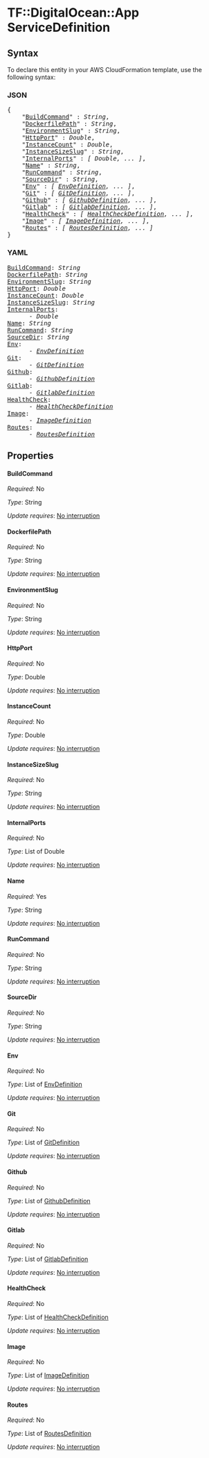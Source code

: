 # TF::DigitalOcean::App ServiceDefinition

## Syntax

To declare this entity in your AWS CloudFormation template, use the following syntax:

### JSON

<pre>
{
    "<a href="#buildcommand" title="BuildCommand">BuildCommand</a>" : <i>String</i>,
    "<a href="#dockerfilepath" title="DockerfilePath">DockerfilePath</a>" : <i>String</i>,
    "<a href="#environmentslug" title="EnvironmentSlug">EnvironmentSlug</a>" : <i>String</i>,
    "<a href="#httpport" title="HttpPort">HttpPort</a>" : <i>Double</i>,
    "<a href="#instancecount" title="InstanceCount">InstanceCount</a>" : <i>Double</i>,
    "<a href="#instancesizeslug" title="InstanceSizeSlug">InstanceSizeSlug</a>" : <i>String</i>,
    "<a href="#internalports" title="InternalPorts">InternalPorts</a>" : <i>[ Double, ... ]</i>,
    "<a href="#name" title="Name">Name</a>" : <i>String</i>,
    "<a href="#runcommand" title="RunCommand">RunCommand</a>" : <i>String</i>,
    "<a href="#sourcedir" title="SourceDir">SourceDir</a>" : <i>String</i>,
    "<a href="#env" title="Env">Env</a>" : <i>[ <a href="envdefinition.md">EnvDefinition</a>, ... ]</i>,
    "<a href="#git" title="Git">Git</a>" : <i>[ <a href="gitdefinition.md">GitDefinition</a>, ... ]</i>,
    "<a href="#github" title="Github">Github</a>" : <i>[ <a href="githubdefinition.md">GithubDefinition</a>, ... ]</i>,
    "<a href="#gitlab" title="Gitlab">Gitlab</a>" : <i>[ <a href="gitlabdefinition.md">GitlabDefinition</a>, ... ]</i>,
    "<a href="#healthcheck" title="HealthCheck">HealthCheck</a>" : <i>[ <a href="healthcheckdefinition.md">HealthCheckDefinition</a>, ... ]</i>,
    "<a href="#image" title="Image">Image</a>" : <i>[ <a href="imagedefinition.md">ImageDefinition</a>, ... ]</i>,
    "<a href="#routes" title="Routes">Routes</a>" : <i>[ <a href="routesdefinition.md">RoutesDefinition</a>, ... ]</i>
}
</pre>

### YAML

<pre>
<a href="#buildcommand" title="BuildCommand">BuildCommand</a>: <i>String</i>
<a href="#dockerfilepath" title="DockerfilePath">DockerfilePath</a>: <i>String</i>
<a href="#environmentslug" title="EnvironmentSlug">EnvironmentSlug</a>: <i>String</i>
<a href="#httpport" title="HttpPort">HttpPort</a>: <i>Double</i>
<a href="#instancecount" title="InstanceCount">InstanceCount</a>: <i>Double</i>
<a href="#instancesizeslug" title="InstanceSizeSlug">InstanceSizeSlug</a>: <i>String</i>
<a href="#internalports" title="InternalPorts">InternalPorts</a>: <i>
      - Double</i>
<a href="#name" title="Name">Name</a>: <i>String</i>
<a href="#runcommand" title="RunCommand">RunCommand</a>: <i>String</i>
<a href="#sourcedir" title="SourceDir">SourceDir</a>: <i>String</i>
<a href="#env" title="Env">Env</a>: <i>
      - <a href="envdefinition.md">EnvDefinition</a></i>
<a href="#git" title="Git">Git</a>: <i>
      - <a href="gitdefinition.md">GitDefinition</a></i>
<a href="#github" title="Github">Github</a>: <i>
      - <a href="githubdefinition.md">GithubDefinition</a></i>
<a href="#gitlab" title="Gitlab">Gitlab</a>: <i>
      - <a href="gitlabdefinition.md">GitlabDefinition</a></i>
<a href="#healthcheck" title="HealthCheck">HealthCheck</a>: <i>
      - <a href="healthcheckdefinition.md">HealthCheckDefinition</a></i>
<a href="#image" title="Image">Image</a>: <i>
      - <a href="imagedefinition.md">ImageDefinition</a></i>
<a href="#routes" title="Routes">Routes</a>: <i>
      - <a href="routesdefinition.md">RoutesDefinition</a></i>
</pre>

## Properties

#### BuildCommand

_Required_: No

_Type_: String

_Update requires_: [No interruption](https://docs.aws.amazon.com/AWSCloudFormation/latest/UserGuide/using-cfn-updating-stacks-update-behaviors.html#update-no-interrupt)

#### DockerfilePath

_Required_: No

_Type_: String

_Update requires_: [No interruption](https://docs.aws.amazon.com/AWSCloudFormation/latest/UserGuide/using-cfn-updating-stacks-update-behaviors.html#update-no-interrupt)

#### EnvironmentSlug

_Required_: No

_Type_: String

_Update requires_: [No interruption](https://docs.aws.amazon.com/AWSCloudFormation/latest/UserGuide/using-cfn-updating-stacks-update-behaviors.html#update-no-interrupt)

#### HttpPort

_Required_: No

_Type_: Double

_Update requires_: [No interruption](https://docs.aws.amazon.com/AWSCloudFormation/latest/UserGuide/using-cfn-updating-stacks-update-behaviors.html#update-no-interrupt)

#### InstanceCount

_Required_: No

_Type_: Double

_Update requires_: [No interruption](https://docs.aws.amazon.com/AWSCloudFormation/latest/UserGuide/using-cfn-updating-stacks-update-behaviors.html#update-no-interrupt)

#### InstanceSizeSlug

_Required_: No

_Type_: String

_Update requires_: [No interruption](https://docs.aws.amazon.com/AWSCloudFormation/latest/UserGuide/using-cfn-updating-stacks-update-behaviors.html#update-no-interrupt)

#### InternalPorts

_Required_: No

_Type_: List of Double

_Update requires_: [No interruption](https://docs.aws.amazon.com/AWSCloudFormation/latest/UserGuide/using-cfn-updating-stacks-update-behaviors.html#update-no-interrupt)

#### Name

_Required_: Yes

_Type_: String

_Update requires_: [No interruption](https://docs.aws.amazon.com/AWSCloudFormation/latest/UserGuide/using-cfn-updating-stacks-update-behaviors.html#update-no-interrupt)

#### RunCommand

_Required_: No

_Type_: String

_Update requires_: [No interruption](https://docs.aws.amazon.com/AWSCloudFormation/latest/UserGuide/using-cfn-updating-stacks-update-behaviors.html#update-no-interrupt)

#### SourceDir

_Required_: No

_Type_: String

_Update requires_: [No interruption](https://docs.aws.amazon.com/AWSCloudFormation/latest/UserGuide/using-cfn-updating-stacks-update-behaviors.html#update-no-interrupt)

#### Env

_Required_: No

_Type_: List of <a href="envdefinition.md">EnvDefinition</a>

_Update requires_: [No interruption](https://docs.aws.amazon.com/AWSCloudFormation/latest/UserGuide/using-cfn-updating-stacks-update-behaviors.html#update-no-interrupt)

#### Git

_Required_: No

_Type_: List of <a href="gitdefinition.md">GitDefinition</a>

_Update requires_: [No interruption](https://docs.aws.amazon.com/AWSCloudFormation/latest/UserGuide/using-cfn-updating-stacks-update-behaviors.html#update-no-interrupt)

#### Github

_Required_: No

_Type_: List of <a href="githubdefinition.md">GithubDefinition</a>

_Update requires_: [No interruption](https://docs.aws.amazon.com/AWSCloudFormation/latest/UserGuide/using-cfn-updating-stacks-update-behaviors.html#update-no-interrupt)

#### Gitlab

_Required_: No

_Type_: List of <a href="gitlabdefinition.md">GitlabDefinition</a>

_Update requires_: [No interruption](https://docs.aws.amazon.com/AWSCloudFormation/latest/UserGuide/using-cfn-updating-stacks-update-behaviors.html#update-no-interrupt)

#### HealthCheck

_Required_: No

_Type_: List of <a href="healthcheckdefinition.md">HealthCheckDefinition</a>

_Update requires_: [No interruption](https://docs.aws.amazon.com/AWSCloudFormation/latest/UserGuide/using-cfn-updating-stacks-update-behaviors.html#update-no-interrupt)

#### Image

_Required_: No

_Type_: List of <a href="imagedefinition.md">ImageDefinition</a>

_Update requires_: [No interruption](https://docs.aws.amazon.com/AWSCloudFormation/latest/UserGuide/using-cfn-updating-stacks-update-behaviors.html#update-no-interrupt)

#### Routes

_Required_: No

_Type_: List of <a href="routesdefinition.md">RoutesDefinition</a>

_Update requires_: [No interruption](https://docs.aws.amazon.com/AWSCloudFormation/latest/UserGuide/using-cfn-updating-stacks-update-behaviors.html#update-no-interrupt)


